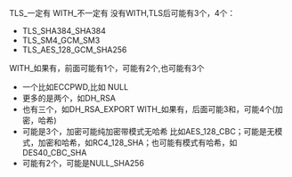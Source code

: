 TLS_一定有
WITH_不一定有
没有WITH,TLS后可能有3个，4个：
- TLS_SHA384_SHA384
- TLS_SM4_GCM_SM3
- TLS_AES_128_GCM_SHA256


WITH_如果有，前面可能有1个，可能有2个,也可能有3个
- 一个比如ECCPWD,比如 NULL
- 更多的是两个，如DH_RSA
- 也有三个，如DH_RSA_EXPORT
WITH_如果有，后面可能3和，可能4个(加密，哈希) 
- 可能是3个，加密可能纯加密带模式无哈希 比如AES_128_CBC；可能是无模式，加密和哈希，如RC4_128_SHA；也可能有模式有哈希，如DES40_CBC_SHA
- 可能有2个，可能是NULL_SHA256
